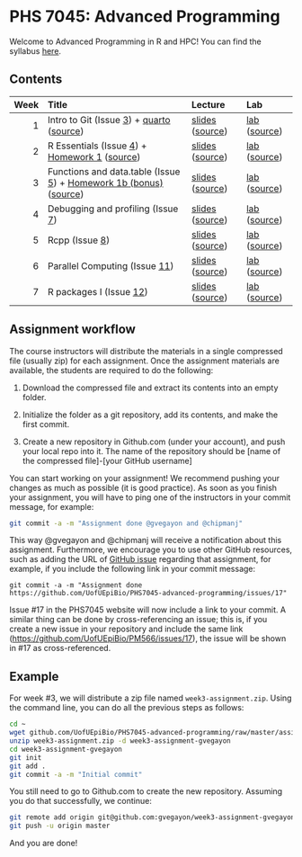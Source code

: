 
# PHS 7045: Advanced Programming

Welcome to Advanced Programming in R and HPC! You can find the syllabus
[here](syllabus.md).

## Contents

| Week | Title                                                                                                                                                                                                                                                                                                          | Lecture                                                                                                                                                 | Lab                                                                                                                                                          |
|-----:|:---------------------------------------------------------------------------------------------------------------------------------------------------------------------------------------------------------------------------------------------------------------------------------------------------------------|:--------------------------------------------------------------------------------------------------------------------------------------------------------|:-------------------------------------------------------------------------------------------------------------------------------------------------------------|
|    1 | Intro to Git (Issue [3](https://github.com/UofUEpiBio/PHS7045-advanced-programming/issues/3)) + [quarto](https://UofUEpiBio.github.io/PHS7045-advanced-programming/quarto.html) ([source](lectures/01-git/quarto.qmd))                                                                                         | [slides](https://UofUEpiBio.github.io/PHS7045-advanced-programming/week-01-slides.html) ([source](lectures/01-git/slides.qmd))                          | [lab](https://UofUEpiBio.github.io/PHS7045-advanced-programming/week-01-lab.html) ([source](labs/01-git/01-git.qmd))                                         |
|    2 | R Essentials (Issue [4](https://github.com/UofUEpiBio/PHS7045-advanced-programming/issues/4)) + [Homework 1](https://UofUEpiBio.github.io/PHS7045-advanced-programming/hw-01-essentialsSimulations.html) ([source](https://UofUEpiBio.github.io/PHS7045-advanced-programming/hw-01-essentialsSimulations.qmd)) | [slides](https://UofUEpiBio.github.io/PHS7045-advanced-programming/week-02-slides.html) ([source](lectures/02-essentials/slides.qmd))                   | [lab](https://UofUEpiBio.github.io/PHS7045-advanced-programming/week-02-lab.html) ([source](labs/02-essentials/02-essentials.qmd))                           |
|    3 | Functions and data.table (Issue [5](https://github.com/UofUEpiBio/PHS7045-advanced-programming/issues/5)) + [Homework 1b (bonus)](https://UofUEpiBio.github.io/PHS7045-advanced-programming/hw-01b-datatable.html) ([source](https://UofUEpiBio.github.io/PHS7045-advanced-programming/hw-01b-datatable.qmd))  | [slides](https://UofUEpiBio.github.io/PHS7045-advanced-programming/week-03-slides.html) ([source](lectures/03-more-functions-and-datatable/slides.qmd)) | [lab](https://UofUEpiBio.github.io/PHS7045-advanced-programming/week-03-lab.html) ([source](labs/03-functions-and-datatable/03-functions-and-datatable.qmd)) |
|    4 | Debugging and profiling (Issue [7](https://github.com/UofUEpiBio/PHS7045-advanced-programming/issues/7))                                                                                                                                                                                                       | [slides](https://UofUEpiBio.github.io/PHS7045-advanced-programming/week-04-slides.html) ([source](lectures/04-debugging-and-profiling/slides.qmd))      | [lab](https://UofUEpiBio.github.io/PHS7045-advanced-programming/week-04-lab.html) ([source](labs/04-debugging-and-profiling/04-debugging-and-profiling.qmd)) |
|    5 | Rcpp (Issue [8](https://github.com/UofUEpiBio/PHS7045-advanced-programming/issues/8))                                                                                                                                                                                                                          | [slides](https://UofUEpiBio.github.io/PHS7045-advanced-programming/week-05-slides.html) ([source](lectures/05-rcpp/slides.qmd))                         | [lab](https://UofUEpiBio.github.io/PHS7045-advanced-programming/week-05-lab.html) ([source](labs/05-rcpp/lab.qmd))                                           |
|    6 | Parallel Computing (Issue [11](https://github.com/UofUEpiBio/PHS7045-advanced-programming/issues/11))                                                                                                                                                                                                          | [slides](https://UofUEpiBio.github.io/PHS7045-advanced-programming/week-06-slides.html) ([source](lectures/06-parallel-computing/slides.qmd))           | [lab](https://UofUEpiBio.github.io/PHS7045-advanced-programming/week-06-lab.html) ([source](labs/06-parallel-computing/lab.qmd))                             |
|    7 | R packages I (Issue [12](https://github.com/UofUEpiBio/PHS7045-advanced-programming/issues/12))                                                                                                                                                                                                                | [slides](https://UofUEpiBio.github.io/PHS7045-advanced-programming/week-07-slides.html) ([source](lectures/07-rpkgs-i/slides.qmd))                      | [lab](https://UofUEpiBio.github.io/PHS7045-advanced-programming/week-07-lab.html) ([source]())                                                               |

## Assignment workflow

The course instructors will distribute the materials in a single
compressed file (usually zip) for each assignment. Once the assignment
materials are available, the students are required to do the following:

1.  Download the compressed file and extract its contents into an empty
    folder.

2.  Initialize the folder as a git repository, add its contents, and
    make the first commit.

3.  Create a new repository in Github.com (under your account), and push
    your local repo into it. The name of the repository should be \[name
    of the compressed file\]-\[your GitHub username\]

You can start working on your assignment! We recommend pushing your
changes as much as possible (it is good practice). As soon as you finish
your assignment, you will have to ping one of the instructors in your
commit message, for example:

``` sh
git commit -a -m "Assignment done @gvegayon and @chipmanj"
```

This way @gvegayon and @chipmanj will receive a notification about this
assignment. Furthermore, we encourage you to use other GitHub resources,
such as adding the URL of [GitHub issue]() regarding that assignment,
for example, if you include the following link in your commit message:

    git commit -a -m "Assignment done https://github.com/UofUEpiBio/PHS7045-advanced-programming/issues/17"

Issue \#17 in the PHS7045 website will now include a link to your
commit. A similar thing can be done by cross-referencing an issue; this
is, if you create a new issue in your repository and include the same
link (https://github.com/UofUEpiBio/PM566/issues/17), the issue will be
shown in \#17 as cross-referenced.

## Example

For week \#3, we will distribute a zip file named
`week3-assignment.zip`. Using the command line, you can do all the
previous steps as follows:

``` sh
cd ~
wget github.com/UofUEpiBio/PHS7045-advanced-programming/raw/master/assignments/week3-assignment.zip
unzip week3-assignment.zip -d week3-assignment-gvegayon
cd week3-assignment-gvegayon
git init
git add .
git commit -a -m "Initial commit"
```

You still need to go to Github.com to create the new repository.
Assuming you do that successfully, we continue:

``` sh
git remote add origin git@github.com:gvegayon/week3-assignment-gvegayon.git
git push -u origin master
```

And you are done!
